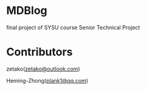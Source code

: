 # MDBlog
final project of SYSU course Senior Technical Project 

# Contributors
zetako(zetako@outlook.com)

Heming-Zhong(plank1@qq.com)
